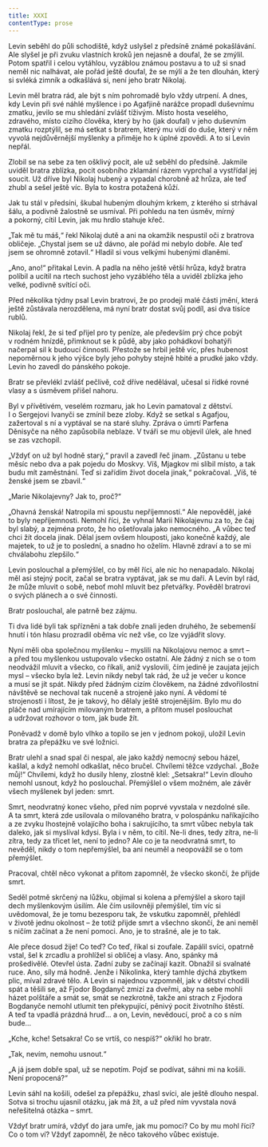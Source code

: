 ```yaml
---
title: XXXI
contentType: prose
---
```


Levin seběhl do půli schodiště, když uslyšel z předsíně známé pokašlávání. Ale slyšel je při zvuku vlastních kroků jen nejasně a doufal, že se zmýlil. Potom spatřil i celou vytáhlou, vyzáblou známou postavu a to už si snad neměl nic nalhávat, ale pořád ještě doufal, že se mýlí a že ten dlouhán, který si svléká zimník a odkašlává si, není jeho bratr Nikolaj.

Levin měl bratra rád, ale být s ním pohromadě bylo vždy utrpení. A dnes, kdy Levin při své náhlé myšlence i po Agafjině narážce propadl duševnímu zmatku, jevilo se mu shledání zvlášť tíživým. Místo hosta veselého, zdravého, místo cizího člověka, který by ho (jak doufal) v jeho duševním zmatku rozptýlil, se má setkat s bratrem, který mu vidí do duše, který v něm vyvolá nejdůvěrnější myšlenky a přiměje ho k úplné zpovědi. A to si Levin nepřál.

Zlobil se na sebe za ten ošklivý pocit, ale už seběhl do předsíně. Jakmile uviděl bratra zblízka, pocit osobního zklamání rázem vyprchal a vystřídal jej soucit. Už dříve byl Nikolaj hubený a vypadal chorobně až hrůza, ale teď zhubl a sešel ještě víc. Byla to kostra potažená kůží.

Jak tu stál v předsíni, škubal hubeným dlouhým krkem, z kterého si strhával šálu, a podivně žalostně se usmíval. Při pohledu na ten úsměv, mírný a pokorný, cítil Levin, jak mu hrdlo stahuje křeč.

„Tak mě tu máš,“ řekl Nikolaj dutě a ani na okamžik nespustil oči z bratrova obličeje. „Chystal jsem se už dávno, ale pořád mi nebylo dobře. Ale teď jsem se ohromně zotavil.“ Hladil si vous velkými hubenými dlaněmi.

„Ano, ano!“ přitakal Levin. A padla na něho ještě větší hrůza, když bratra políbil a ucítil na rtech suchost jeho vyzáblého těla a uviděl zblízka jeho velké, podivně svítící oči.

Před několika týdny psal Levin bratrovi, že po prodeji malé části jmění, která ještě zůstávala nerozdělena, má nyní bratr dostat svůj podíl, asi dva tisíce rublů.

Nikolaj řekl, že si teď přijel pro ty peníze, ale především prý chce pobýt v rodném hnízdě, přimknout se k půdě, aby jako pohádkoví bohatýři načerpal sil k budoucí činnosti. Přestože se hrbil ještě víc, přes hubenost nepoměrnou k jeho výšce byly jeho pohyby stejně hbité a prudké jako vždy. Levin ho zavedl do pánského pokoje.

Bratr se převlékl zvlášť pečlivě, což dříve nedělával, učesal si řídké rovné vlasy a s úsměvem přišel nahoru.

Byl v přívětivém, veselém rozmaru, jak ho Levin pamatoval z dětství. I o Sergejovi Ivanyči se zmínil beze zloby. Když se setkal s Agafjou, zažertoval s ní a vyptával se na staré sluhy. Zpráva o úmrtí Parfena Děnisyče na něho zapůsobila neblaze. V tváři se mu objevil úlek, ale hned se zas vzchopil.

„Vždyť on už byl hodně starý,“ pravil a zavedl řeč jinam. „Zůstanu u tebe měsíc nebo dva a pak pojedu do Moskvy. Víš, Mjagkov mi slíbil místo, a tak budu mít zaměstnání. Teď si zařídím život docela jinak,“ pokračoval. „Víš, té ženské jsem se zbavil.“

„Marie Nikolajevny? Jak to, proč?“

„Ohavná ženská! Natropila mi spoustu nepříjemností.“ Ale nepověděl, jaké to byly nepříjemnosti. Nemohl říci, že vyhnal Marii Nikolajevnu za to, že čaj byl slabý, a zejména proto, že ho ošetřovala jako nemocného. „A vůbec teď chci žít docela jinak. Dělal jsem ovšem hlouposti, jako konečně každý, ale majetek, to už je to poslední, a snadno ho oželím. Hlavně zdraví a to se mi chválabohu zlepšilo.“

Levin poslouchal a přemýšlel, co by měl říci, ale nic ho nenapadalo. Nikolaj měl asi stejný pocit, začal se bratra vyptávat, jak se mu daří. A Levin byl rád, že může mluvit o sobě, neboť mohl mluvit bez přetvářky. Pověděl bratrovi o svých plánech a o své činnosti.

Bratr poslouchal, ale patrně bez zájmu.

Ti dva lidé byli tak spřízněni a tak dobře znali jeden druhého, že sebemenší hnutí i tón hlasu prozradil oběma víc než vše, co lze vyjádřit slovy.

Nyní měli oba společnou myšlenku – myslili na Nikolajovu nemoc a smrt – a před tou myšlenkou ustupovalo všecko ostatní. Ale žádný z nich se o tom neodvážil mluvit a všecko, co říkali, aniž vyslovili, čím jedině je zaujata jejich mysl – všecko byla lež. Levin nikdy nebyl tak rád, že už je večer u konce a musí se jít spát. Nikdy před žádným cizím člověkem, na žádné zdvořilostní návštěvě se nechoval tak nuceně a strojeně jako nyní. A vědomí té strojenosti i lítost, že je takový, ho dělaly ještě strojenějším. Bylo mu do pláče nad umírajícím milovaným bratrem, a přitom musel poslouchat a udržovat rozhovor o tom, jak bude žít.

Poněvadž v domě bylo vlhko a topilo se jen v jednom pokoji, uložil Levin bratra za přepážku ve své ložnici.

Bratr ulehl a snad spal či nespal, ale jako každý nemocný sebou házel, kašlal, a když nemohl odkašlat, něco bručel. Chvílemi těžce vzdychal. „Bože můj!“ Chvílemi, když ho dusily hleny, zlostně klel: „Setsakra!“ Levin dlouho nemohl usnout, když ho poslouchal. Přemýšlel o všem možném, ale závěr všech myšlenek byl jeden: smrt.

Smrt, neodvratný konec všeho, před ním poprvé vyvstala v nezdolné síle. A ta smrt, která zde usilovala o milovaného bratra, v polospánku naříkajícího a ze zvyku lhostejně volajícího boha i sakrujícího, ta smrt vůbec nebyla tak daleko, jak si myslíval kdysi. Byla i v něm, to cítil. Ne-li dnes, tedy zítra, ne-li zítra, tedy za třicet let, není to jedno? Ale co je ta neodvratná smrt, to nevěděl, nikdy o tom nepřemýšlel, ba ani neuměl a neopovážil se o tom přemýšlet.

Pracoval, chtěl něco vykonat a přitom zapomněl, že všecko skončí, že přijde smrt.

Seděl potmě skrčený na lůžku, objímal si kolena a přemýšlel a skoro tajil dech myšlenkovým úsilím. Ale čím usilovněji přemýšlel, tím víc si uvědomoval, že je tomu bezesporu tak, že vskutku zapomněl, přehlédl v životě jednu okolnost – že totiž přijde smrt a všechno skončí, že ani neměl s ničím začínat a že není pomoci. Ano, je to strašné, ale je to tak.

Ale přece dosud žije! Co teď? Co teď, říkal si zoufale. Zapálil svíci, opatrně vstal, šel k zrcadlu a prohlížel si obličej a vlasy. Ano, spánky má prošedivělé. Otevřel ústa. Zadní zuby se začínají kazit. Obnažil si svalnaté ruce. Ano, síly má hodně. Jenže i Nikolinka, který tamhle dýchá zbytkem plic, míval zdravé tělo. A Levin si najednou vzpomněl, jak v dětství chodili spát a těšili se, až Fjodor Bogdanyč zmizí za dveřmi, aby na sebe mohli házet polštáře a smát se, smát se nezkrotně, takže ani strach z Fjodora Bogdanyče nemohl utlumit ten překypující, pěnivý pocit životního štěstí. A teď ta vpadlá prázdná hruď… a on, Levin, nevědoucí, proč a co s ním bude…

„Kche, kche! Setsakra! Co se vrtíš, co nespíš?“ okřikl ho bratr.

„Tak, nevím, nemohu usnout.“

„A já jsem dobře spal, už se nepotím. Pojď se podívat, sáhni mi na košili. Není propocená?“

Levin sáhl na košili, odešel za přepážku, zhasl svíci, ale ještě dlouho nespal. Sotva si trochu ujasnil otázku, jak má žít, a už před ním vyvstala nová neřešitelná otázka – smrt.

Vždyť bratr umírá, vždyť do jara umře, jak mu pomoci? Co by mu mohl říci? Co o tom ví? Vždyť zapomněl, že něco takového vůbec existuje.
